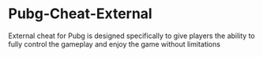 # Pubg-Cheat-External
External cheat for Pubg is designed specifically to give players the ability to fully control the gameplay and enjoy the game without limitations
